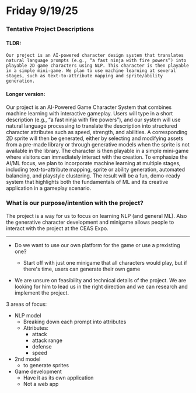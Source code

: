 # Friday 9/19/25 

### Tentative Project Descriptions

#### TLDR:
    Our project is an AI-powered character design system that translates natural language prompts (e.g., “a fast ninja with fire powers”) into playable 2D game characters using NLP. This character is then playable in a simple mini-game. We plan to use machine learning at several stages, such as text-to-attribute mapping and sprite/ability generation.

#### Longer version:
Our project is an AI-Powered Game Character System that combines machine learning with interactive gameplay. Users will type in a short description (e.g., “a fast ninja with fire powers”), and our system will use natural language processing to translate the description into structured character attributes such as speed, strength, and abilities. A corresponding 2D sprite will then be generated, either by selecting and modifying assets from a pre-made library or through generative models when the sprite is not available in the library. The character is then playable in a simple mini-game where visitors can immediately interact with the creation. To emphasize the AI/ML focus, we plan to incorporate machine learning at multiple stages, including text-to-attribute mapping, sprite or ability generation, automated balancing, and playstyle clustering. The result will be a fun, demo-ready system that highlights both the fundamentals of ML and its creative application in a gameplay scenario. 

### What is our purpose/intention with the project?
The project is a way for us to focus on learning NLP (and general ML). Also the generative character development and minigame allows people to interact with the project at the CEAS Expo.

---
- Do we want to use our own platform for the game or use a prexisting one?
    - Start off with just one minigame that all characters would play, but if there's time, users can generate their own game

- We are unsure on feasibility and technical details of the project. We are looking for him to lead us in the right direction and we can research and implement the project.

3 areas of focus:
- NLP model
    - Breaking down each prompt into attributes
    - Attributes:
        - attack
        - attack range
        - defense
        - speed
- 2nd model 
    - to generate sprites
- Game development
    - Have it as its own application
    - Not a web app